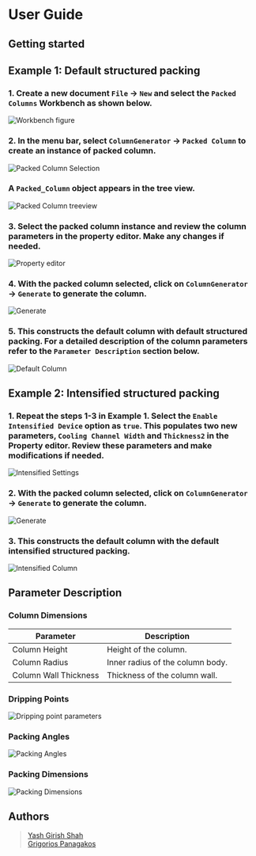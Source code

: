 # User Guide

## Getting started

## Example 1: Default structured packing 

###  1. Create a new document `File` &rarr; `New` and select the `Packed Columns`	Workbench as shown below.

![Workbench figure](./Images/Workbench.png)

### 2. In the menu bar, select `ColumnGenerator` &rarr; `Packed Column` to create an instance of packed column.

![Packed Column Selection](./Images/Packed_column_menu.png)

### A `Packed_Column` object appears in the tree view.

![Packed Column treeview](./Images/packed_column_treeview.png)

### 3. Select the packed column instance and review the column parameters in the property editor. Make any changes if needed.

![Property editor](./Images/property_editor.png)

### 4. With the packed column selected, click on `ColumnGenerator` &rarr; `Generate` to generate the column.

![Generate](./Images/menu_generate.png)

### 5. This constructs the default column with default structured packing. For a detailed description of the column parameters refer to the `Parameter Description` section below.

![Default Column](./Images/default_column.png)

## Example 2: Intensified structured packing

### 1. Repeat the steps 1-3 in Example 1. Select the `Enable Intensified Device` option as `true`. This populates two new parameters, `Cooling Channel Width` and `Thickness2` in the Property editor. Review these parameters and make modifications if needed.

![Intensified Settings](./Images/intensified_settings.png)


### 2. With the packed column selected, click on `ColumnGenerator` &rarr; `Generate` to generate the column. 

![Generate](./Images/menu_generate.png)

### 3. This constructs the default column with the default intensified structured packing. 

![Intensified Column](./Images/intensified_column.png)

## Parameter Description

### Column Dimensions

| Parameter                | Description                      |
| ---------------------    | -------------------------------- |
| Column Height            | Height of the column.            |
| Column Radius            | Inner radius of the column body. |
| Column Wall Thickness    | Thickness of the column wall.    |

### Dripping Points

![Dripping point parameters](./Images/DrippingPointsParameters.png)

### Packing Angles

![Packing Angles](./Images/packingAngles.png)

### Packing Dimensions

![Packing Dimensions](./Images/packingDimensions.png)

## Authors
 > [Yash Girish Shah](mailto:yashgirish.shah@netl.doe.gov)   
 > [Grigorios Panagakos](mailto:gpanagak@andrew.cmu.edu)
